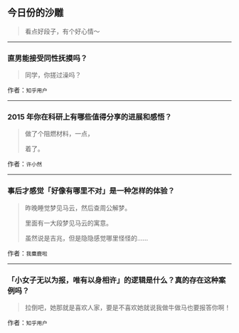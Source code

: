 ## 今日份的沙雕

> 看点好段子，有个好心情～


 
---

### 直男能接受同性抚摸吗？

> 同学，你搓过澡吗？


作者：`知乎用户`

---

### 2015 年你在科研上有哪些值得分享的进展和感悟？

> 做了个阻燃材料，一点，
> 
> 着了。


作者：`许小然`

---

### 事后才感觉「好像有哪里不对」是一种怎样的体验？

> 昨晚睡觉梦见马云，然后查周公解梦。
> 
> 里面有一大段梦见马云的寓意。
> 
> 虽然说是吉兆，但是隐隐感觉哪里怪怪的……


作者：`我麋鹿啦`

---

### 「小女子无以为报，唯有以身相许」的逻辑是什么？真的存在这种案例吗？

> 拉倒吧，她那就是喜欢人家，要是不喜欢她就说我做牛做马也要报答你啊！


作者：`知乎用户`